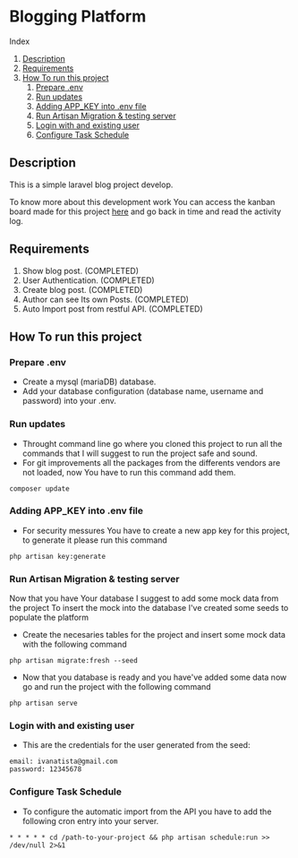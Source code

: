 # Blogging Platform
Index
1. [Description](#Description)
1. [Requirements](#Requirements)
1. [How To run this project](#How-To-run-this-project)
    1. [Prepare .env](#Prepare-.env)
    1. [Run updates](#Run-updates)
    1. [Adding APP_KEY into .env file](#Adding-APP_KEY-into-.env-file)
    1. [Run Artisan Migration & testing server](#Run-Artisan-Migration-&-testing-server)
    1. [Login with and existing user](#Login-with-and-existing-user)
    1. [Configure Task Schedule](#Configure-Task-Schedule)

## Description

This is a simple laravel blog project develop.

To know more about this development work You can access the kanban board made for this project [here](https://trello.com/b/869WYhLZ) and go back in time and read the activity log.


## Requirements

1. Show blog post. (COMPLETED)
1. User Authentication. (COMPLETED)
1. Create blog post. (COMPLETED)
1. Author can see Its own Posts. (COMPLETED) 
1. Auto Import post from restful API. (COMPLETED)

## How To run this project

### Prepare .env

- Create a mysql (mariaDB) database.
- Add your database configuration (database name, username and password) into your .env.

### Run updates

- Throught command line go where you cloned this project to run all the commands that I will suggest to run the project safe and sound.
- For git improvements all the packages from the differents vendors are not loaded, now You have to run this command add them.
```
composer update
```

### Adding APP_KEY into .env file

- For security messures You have to create a new app key for this project, to generate it please run this command
```
php artisan key:generate
```

### Run Artisan Migration & testing server

Now that you have Your database I suggest to add some mock data from the project To insert the mock into the database I've created some seeds to populate the platform
- Create the necesaries tables for the project and insert some mock data with the following command
```
php artisan migrate:fresh --seed
```
- Now that you database is ready and you have've added some data now go and run the project with the following command
```
php artisan serve
```

### Login with and existing user

- This are the credentials for the user generated from the seed:
```
email: ivanatista@gmail.com
password: 12345678
```

### Configure Task Schedule

- To configure the automatic import from the API you have to add the following cron entry into your server.

```
* * * * * cd /path-to-your-project && php artisan schedule:run >> /dev/null 2>&1
```